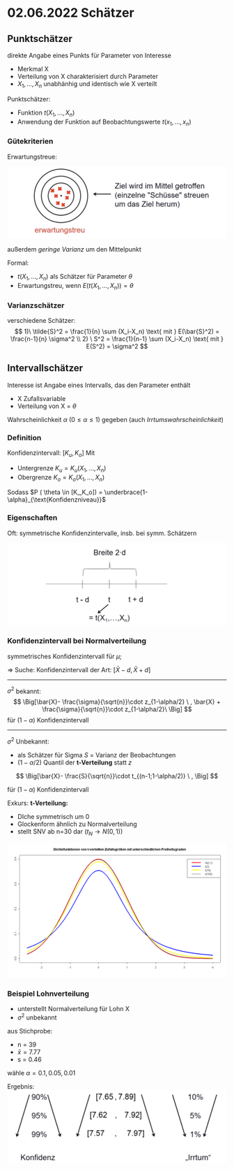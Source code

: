 # 02.06.2022 Schätzer

## Punktschätzer

direkte Angabe eines Punkts für Parameter von Interesse

- Merkmal X
- Verteilung von X charakterisiert durch Parameter
- $X_1,...,X_n$ unabhänhig und identisch wie X verteilt

Punktschätzer: 

- Funktion $t(X_1,...,X_n)$ 
- Anwendung der Funktion auf Beobachtungswerte $t(x_1,...,x_n)$

### Gütekriterien

Erwartungstreue:

![2022-06-02_13.26.12](../images/2022-06-02_13.26.12.jpg)

außerdem *geringe Varianz* um den Mittelpunkt

Formal:

- $t(X_1,...,X_n)$ als Schätzer für Parameter $\theta$
- Erwartungstreu, wenn $E(t(X_1,\dots,X_n)) = \theta$



### Varianzschätzer

verschiedene Schätzer:
$$
1)\ \tilde{S}^2 = \frac{1}{n} \sum (X_i-X_n)  
\text{ mit } 
E(\bar{S}^2) = \frac{n-1}{n} \sigma^2 \\
2) \ S^2 = \frac{1}{n-1} \sum (X_i-X_n)  
\text{ mit } E(S^2) = \sigma^2
$$

## Intervallschätzer

Interesse ist Angabe eines Intervalls, das den Parameter enthält

- X Zufallsvariable
- Verteilung von X = $\theta$

Wahrscheinlichkeit $\alpha$ ($0 \le \alpha \le 1$) gegeben (auch *Irrtumswahrscheinlichkeit*)

### Definition

Konfidenzintervall: $[K_u,K_o]$ Mit

- Untergrenze $K_u = K_u(X_1,...,X_n)$
- Obergrenze $K_o = K_o(X_1,...,X_n)$

Sodass $P ( \theta \in [K_,K_o]) = \underbrace{1-\alpha}_{\text{Konfidenzniveau}}$

### Eigenschaften

Oft: symmetrische Konfidenzintervalle, insb. bei symm. Schätzern

![2022-06-02_14.10.37](../images/2022-06-02_14.10.37.jpg)

### Konfidenzintervall bei Normalverteilung

symmetrisches Konfidenzintervall für $\mu$; 

=> Suche: Konfidenzintervall der Art: $[\bar{X}-d, \bar{X}+d]$

---

$\sigma^2$ bekannt:
$$
\Big[\bar{X}- \frac{\sigma}{\sqrt{n}}\cdot z_{1-\alpha/2} \ , 
\bar{X} +  \frac{\sigma}{\sqrt{n}}\cdot z_{1-\alpha/2}\ \Big]
$$
für $(1-\alpha)$ Konfidenzintervall

---

$\sigma^2$ Unbekannt:

- als Schätzer für Sigma *S* = Varianz der Beobachtungen
- $(1-\alpha/2)$ Quantil der **t-Verteilung** statt *z*

$$
\Big[\bar{X}- \frac{S}{\sqrt{n}}\cdot t_{(n-1;1-\alpha/2)} \ , 
 \Big]
$$

für $(1-\alpha)$ Konfidenzintervall



Exkurs: **t-Verteilung:**

- DIche symmetrisch um 0
- Glockenform ähnlich zu Normalverteilung
- stellt SNV ab n=30 dar ($t_N \to N(0,1)$)

![2022-06-02_14-38](../images/2022-06-02_14-38.png)

### Beispiel Lohnverteilung

- unterstellt Normalverteilung für Lohn X
- $\sigma^2$ unbekannt  

aus Stichprobe:

- n = 39
- $\bar{x} = 7.77$
- s = 0.46

wähle $\alpha = 0.1,0.05,0.01$

Ergebnis: ![2022-06-02_14.47.31](../images/2022-06-02_14.47.31.jpg)